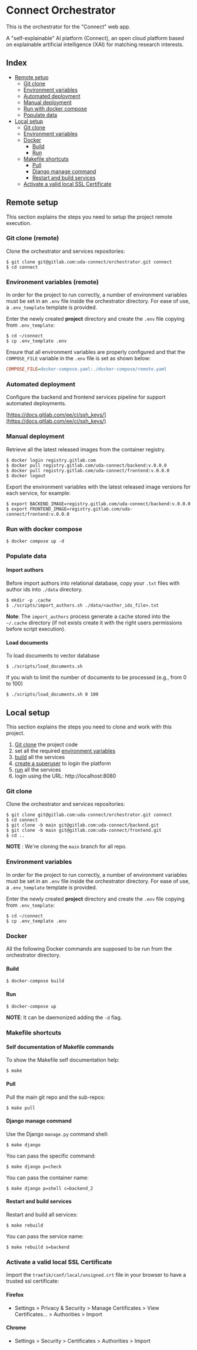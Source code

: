 # Connect Orchestrator

This is the orchestrator for the "Connect" web app.

A "self-explainable" AI platform (Connect),
an open cloud platform based on explainable artificial intelligence (XAI) for matching research interests.

## Index

- [Remote setup](#remote-setup)
  - [Git clone](#git-clone-remote)
  - [Environment variables](#environment-variables-remote)
  - [Automated deployment](#automated-deployment)
  - [Manual deployment](#manual-deployment)
  - [Run with docker compose](#run-with-docker-compose)
  - [Populate data](#populate-data)
- [Local setup](#local-setup)
  - [Git clone](#git-clone)
  - [Environment variables](#environment-variables)
  - [Docker](#docker)
    - [Build](#build)
    - [Run](#run)
  - [Makefile shortcuts](#makefile-shortcuts)
    - [Pull](#pull)
    - [Django manage command](#django-manage-command)
    - [Restart and build services](#restart-and-build-services)
  - [Activate a valid local SSL Certificate](#activate-a-valid-local-ssl-certificate)

## Remote setup

This section explains the steps you need to setup the project remote execution.

### Git clone (remote)

Clone the orchestrator and services repositories:

```console
$ git clone git@gitlab.com:uda-connect/orchestrator.git connect
$ cd connect
```

### Environment variables (remote)

In order for the project to run correctly, a number of environment variables must be set in an `.env` file inside the orchestrator directory. For ease of use, a `.env_template` template is provided.

Enter the newly created **project** directory and create the `.env` file copying from `.env_template`:

```console
$ cd ~/connect
$ cp .env_template .env
```

Ensure that all environment variables are properly configured and that the `COMPOSE_FILE` variable in the `.env` file is set as shown below:

```ini
COMPOSE_FILE=docker-compose.yaml:./docker-compose/remote.yaml
```

### Automated deployment

Configure the backend and frontend services pipeline for support automated deployments.

[https://docs.gitlab.com/ee/ci/ssh_keys/](https://docs.gitlab.com/ee/ci/ssh_keys/)

### Manual deployment

Retrieve all the latest released images from the container registry.

```console
$ docker login registry.gitlab.com
$ docker pull registry.gitlab.com/uda-connect/backend:v.0.0.0
$ docker pull registry.gitlab.com/uda-connect/frontend:v.0.0.0
$ docker logout
```

Export the environment variables with the latest released image versions for each service, for example:

```console
$ export BACKEND_IMAGE=registry.gitlab.com/uda-connect/backend:v.0.0.0
$ export FRONTEND_IMAGE=registry.gitlab.com/uda-connect/frontend:v.0.0.0
```

### Run with docker compose

```console
$ docker compose up -d
```

### Populate data

#### Import authors

Before import authors into relational database, copy your `.txt` files with author ids into `./data` directory.

```console
$ mkdir -p .cache
$ ./scripts/import_authors.sh ./data/<author_ids_file>.txt
```

**Note**: The `import_authors` process generate a cache stored into the `~/.cache` directory
(if not exists create it with the right users permissions before script execution).

#### Load documents

To load documents to vector database

```console
$ ./scripts/load_documents.sh
```

If you wish to limit the number of documents to be processed (e.g., from 0 to 100)

```console
$ ./scripts/load_documents.sh 0 100
```

## Local setup

This section explains the steps you need to clone and work with this project.

1. [Git clone](#git-clone) the project code
2. set all the required [environment variables](#environment-variables)
3. [build](#build) all the services
4. [create a superuser](#create-a-superuser) to login the platform
5. [run](#run) all the services
6. login using the URL: http://localhost:8080

### Git clone

Clone the orchestrator and services repositories:

```console
$ git clone git@gitlab.com:uda-connect/orchestrator.git connect
$ cd connect
$ git clone -b main git@gitlab.com:uda-connect/backend.git
$ git clone -b main git@gitlab.com:uda-connect/frontend.git
$ cd ..
```

**NOTE** : We're cloning the `main` branch for all repo.

### Environment variables

In order for the project to run correctly, a number of environment variables must be set in an `.env` file inside the orchestrator directory. For ease of use, a `.env_template` template is provided.

Enter the newly created **project** directory and create the `.env` file copying from `.env_template`:

```console
$ cd ~/connect
$ cp .env_template .env
```

### Docker

All the following Docker commands are supposed to be run from the orchestrator directory.

#### Build

```console
$ docker-compose build
```

#### Run

```console
$ docker-compose up
```

**NOTE**: It can be daemonized adding the `-d` flag.

### Makefile shortcuts

#### Self documentation of Makefile commands

To show the Makefile self documentation help:

```console
$ make
```

#### Pull

Pull the main git repo and the sub-repos:

```console
$ make pull
```

#### Django manage command

Use the Django `manage.py` command shell:

```console
$ make django
```

You can pass the specific command:

```console
$ make django p=check
```

You can pass the container name:

```console
$ make django p=shell c=backend_2
```

#### Restart and build services

Restart and build all services:

```console
$ make rebuild
```

You can pass the service name:

```console
$ make rebuild s=backend
```

### Activate a valid local SSL Certificate

Import the `traefik/conf/local/unsigned.crt` file in your browser to have a trusted ssl certificate:

#### Firefox

- Settings > Privacy & Security > Manage Certificates > View Certificates... > Authorities > Import

#### Chrome

- Settings > Security > Certificates > Authorities > Import
